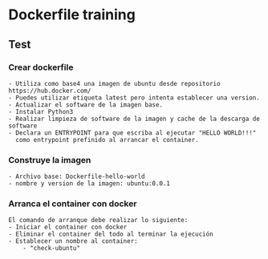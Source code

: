 # Dockerfile training

## Test

### Crear dockerfile

    - Utiliza como base4 una imagen de ubuntu desde repositorio https://hub.docker.com/ 
    - Puedes utilizar etiqueta latest pero intenta establecer una version.
    - Actualizar el software de la imagen base.
    - Instalar Python3
    - Realizar limpieza de software de la imagen y cache de la descarga de software
    - Declara un ENTRYPOINT para que escriba al ejecutar "HELLO WORLD!!!"
      como entrypoint prefinido al arrancar el container.

### Construye la imagen
 
    - Archivo base: Dockerfile-hello-world
    - nombre y version de la imagen: ubuntu:0.0.1

### Arranca el container con docker

    El comando de arranque debe realizar lo siguiente:
    - Iniciar el container con docker
    - Eliminar el container del todo al terminar la ejecución
    - Establecer un nombre al container:
        - "check-ubuntu"